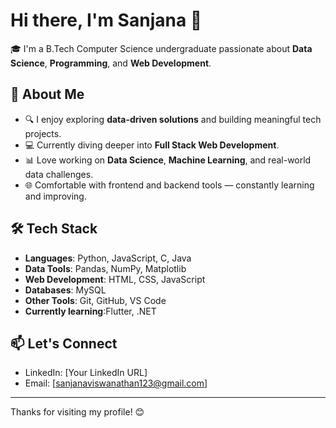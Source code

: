 # Hi there, I'm Sanjana 👋

🎓 I'm a B.Tech Computer Science undergraduate passionate about **Data Science**, **Programming**, and **Web Development**.

## 🚀 About Me

- 🔍 I enjoy exploring **data-driven solutions** and building meaningful tech projects.
- 💻 Currently diving deeper into **Full Stack Web Development**.
- 📊 Love working on **Data Science**, **Machine Learning**, and real-world data challenges.
- 🌐 Comfortable with frontend and backend tools — constantly learning and improving.

## 🛠️ Tech Stack

- **Languages**: Python, JavaScript, C, Java
- **Data Tools**: Pandas, NumPy, Matplotlib
- **Web Development**: HTML, CSS, JavaScript
- **Databases**: MySQL
- **Other Tools**: Git, GitHub, VS Code
- **Currently learning**:Flutter, .NET

## 📫 Let's Connect

- LinkedIn: [Your LinkedIn URL]
- Email: [sanjanaviswanathan123@gmail.com]

---

Thanks for visiting my profile! 😊  
